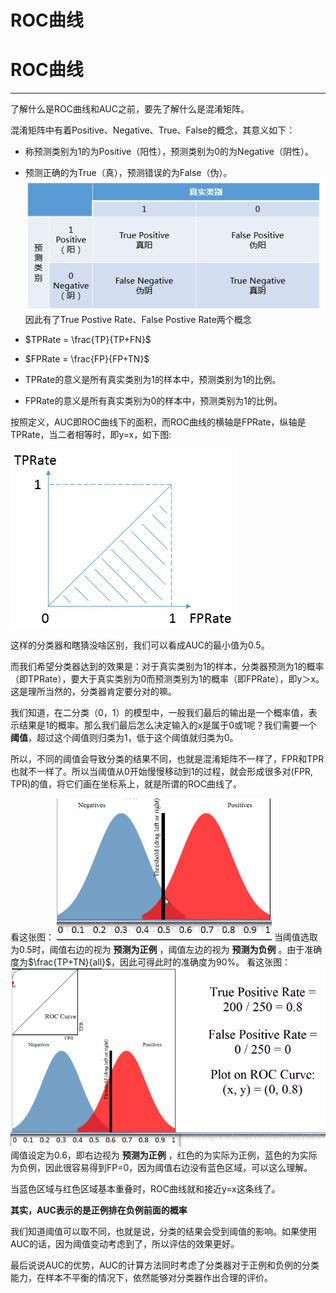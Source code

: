 # ROC曲线



# ROC曲线
-----
了解什么是ROC曲线和AUC之前，要先了解什么是混淆矩阵。

混淆矩阵中有着Positive、Negative、True、False的概念，其意义如下：

- 称预测类别为1的为Positive（阳性），预测类别为0的为Negative（阴性）。
- 预测正确的为True（真），预测错误的为False（伪）。
![png](混淆矩阵.png)
因此有了True Postive Rate、False Postive Rate两个概念
-  $TPRate = \frac{TP}{TP+FN}$
-  $FPRate = \frac{FP}{FP+TN}$

- TPRate的意义是所有真实类别为1的样本中，预测类别为1的比例。
- FPRate的意义是所有真实类别为0的样本中，预测类别为1的比例。

按照定义，AUC即ROC曲线下的面积，而ROC曲线的横轴是FPRate，纵轴是TPRate，当二者相等时，即y=x，如下图: 

![png](ROC_y=x.png)

这样的分类器和瞎猜没啥区别，我们可以看成AUC的最小值为0.5。

而我们希望分类器达到的效果是：对于真实类别为1的样本，分类器预测为1的概率（即TPRate），要大于真实类别为0而预测类别为1的概率（即FPRate），即y＞x。这是理所当然的，分类器肯定要分对的嘛。

我们知道，在二分类（0，1）的模型中，一般我们最后的输出是一个概率值，表示结果是1的概率。那么我们最后怎么决定输入的x是属于0或1呢？我们需要一个 **阈值**，超过这个阈值则归类为1，低于这个阈值就归类为0。

所以，不同的阈值会导致分类的结果不同，也就是混淆矩阵不一样了，FPR和TPR也就不一样了。所以当阈值从0开始慢慢移动到1的过程，就会形成很多对(FPR, TPR)的值，将它们画在坐标系上，就是所谓的ROC曲线了。

看这张图：
![png](ROC_yu=0.5.png)
当阈值选取为0.5时，阈值右边的视为 **预测为正例** ，阈值左边的视为 **预测为负例** 。由于准确度为$\frac{TP+TN}{all}$，因此可得此时的准确度为90%。
看这张图：
![png](ROC_last.png)
阈值设定为0.6，即右边视为 **预测为正例** ，红色的为实际为正例，蓝色的为实际为负例，因此很容易得到FP=0，因为阈值右边没有蓝色区域，可以这么理解。


当蓝色区域与红色区域基本重叠时，ROC曲线就和接近y=x这条线了。

**其实，AUC表示的是正例排在负例前面的概率**

我们知道阈值可以取不同，也就是说，分类的结果会受到阈值的影响。如果使用AUC的话，因为阈值变动考虑到了，所以评估的效果更好。

最后说说AUC的优势，AUC的计算方法同时考虑了分类器对于正例和负例的分类能力，在样本不平衡的情况下，依然能够对分类器作出合理的评价。
